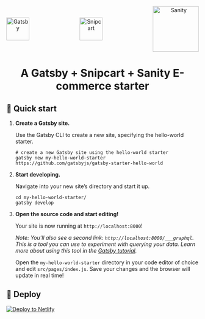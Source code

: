 <p align="center">
  <a href="https://www.gatsbyjs.com" style="display:flex; align-items:center; justify-content:space-between;">
    <img alt="Gatsby" src="https://www.gatsbyjs.com/Gatsby-Monogram.svg" width="60" />
    <img alt="Snipcart" src="https://snipcart.com/media/204311/data-structure-logo.png" width="60"/> 
    <img alt="Sanity" src="https://www.sanity.io/static/images/logo.png" width="120"/> 
  </a>
</p>
<h1 align="center">
  A Gatsby + Snipcart + Sanity E-commerce starter
</h1>

## 🚀 Quick start

1.  **Create a Gatsby site.**

    Use the Gatsby CLI to create a new site, specifying the hello-world starter.

    ```shell
    # create a new Gatsby site using the hello-world starter
    gatsby new my-hello-world-starter https://github.com/gatsbyjs/gatsby-starter-hello-world
    ```

1.  **Start developing.**

    Navigate into your new site’s directory and start it up.

    ```shell
    cd my-hello-world-starter/
    gatsby develop
    ```

1.  **Open the source code and start editing!**

    Your site is now running at `http://localhost:8000`!

    _Note: You'll also see a second link: _`http://localhost:8000/___graphql`_. This is a tool you can use to experiment with querying your data. Learn more about using this tool in the [Gatsby tutorial](https://www.gatsbyjs.com/tutorial/part-five/#introducing-graphiql)._

    Open the `my-hello-world-starter` directory in your code editor of choice and edit `src/pages/index.js`. Save your changes and the browser will update in real time!



## 💫 Deploy

[![Deploy to Netlify](https://www.netlify.com/img/deploy/button.svg)](https://app.netlify.com/start/deploy?repository=https://github.com/stordahl/gatsby-snipcart-sanity)


